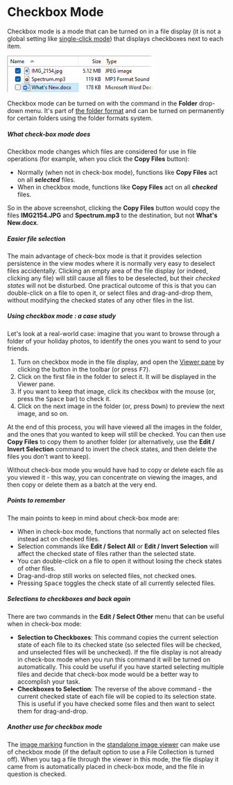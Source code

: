 # Checkbox Mode

Checkbox mode is a mode that can be turned on in a file display (it is not a global setting like [single-click mode](single-click_mode.md)) that displays checkboxes next to each item.

![](/Manual/images/media/13/check-box_2.png) 

Checkbox mode can be turned on with the command in the **Folder** drop-down menu. It's part of [the folder format](/Manual/basic_concepts/folder_options/README.md) and can be turned on permanently for certain folders using the folder formats system.

##### What check-box mode does

Checkbox mode changes which files are considered for use in file operations (for example, when you click the **Copy Files** button):

- Normally (when not in check-box mode), functions like **Copy Files** act on all ***selected*** files.
- When in checkbox mode, functions like **Copy Files** act on all ***checked*** files.

So in the above screenshot, clicking the **Copy Files** button would copy the files **IMG2154.JPG** and **Spectrum.mp3** to the destination, but not **What's New.docx**.

##### Easier file selection

The main advantage of check-box mode is that it provides selection persistence in the view modes where it is normally very easy to deselect files accidentally. Clicking an empty area of the file display (or indeed, clicking any file) will still cause all files to be deselected, but their *checked states* will not be disturbed. One practical outcome of this is that you can double-click on a file to open it, or select files and drag-and-drop them, without modifying the checked states of any other files in the list.

##### Using checkbox mode : a case study

Let's look at a real-world case: imagine that you want to browse through a folder of your holiday photos, to identify the ones you want to send to your friends.

1.  Turn on checkbox mode in the file display, and open the [Viewer pane](../../the_lister/viewer_pane.md) by clicking the button in the toolbar (or press <kbd>F7</kbd>).
2.  Click on the first file in the folder to select it. It will be displayed in the Viewer pane.
3.  If you want to keep that image, click its checkbox with the mouse (or, press the <kbd>Space</kbd> bar) to check it.
4.  Click on the next image in the folder (or, press <kbd>Down</kbd>) to preview the next image, and so on.

At the end of this process, you will have viewed all the images in the folder, and the ones that you wanted to keep will still be checked. You can then use **Copy Files** to copy them to another folder (or alternatively, use the **Edit / Invert Selection** command to invert the check states, and then delete the files you don't want to keep).

Without check-box mode you would have had to copy or delete each file as you viewed it - this way, you can concentrate on viewing the images, and then copy or delete them as a batch at the very end.

##### Points to remember

The main points to keep in mind about check-box mode are:

- When in check-box mode, functions that normally act on selected files instead act on checked files.
- Selection commands like **Edit / Select All** or **Edit / Invert Selection** will affect the checked state of files rather than the selected state.
- You can double-click on a file to open it without losing the check states of other files.
- Drag-and-drop still works on selected files, not checked ones.
- Pressing <kbd>Space</kbd> toggles the check state of all currently selected files.

##### Selections to checkboxes and back again

There are two commands in the **Edit / Select Other** menu that can be useful when in check-box mode:

- **Selection to Checkboxes**: This command copies the current selection state of each file to its checked state (so selected files will be checked, and unselected files will be unchecked). If the file display is not already in check-box mode when you run this command it will be turned on automatically. This could be useful if you have started selecting multiple files and decide that check-box mode would be a better way to accomplish your task.
- **Checkboxes to Selection**: The reverse of the above command - the current checked state of each file will be copied to its selection state. This is useful if you have checked some files and then want to select them for drag-and-drop.

##### Another use for checkbox mode

The [image marking](/Manual/additional_functionality/viewing_images/image_marking.md) function in the [standalone image viewer](/Manual/additional_functionality/viewing_images/README.md) can make use of checkbox mode (if the default option to use a File Collection is turned off). When you tag a file through the viewer in this mode, the file display it came from is automatically placed in check-box mode, and the file in question is checked.
